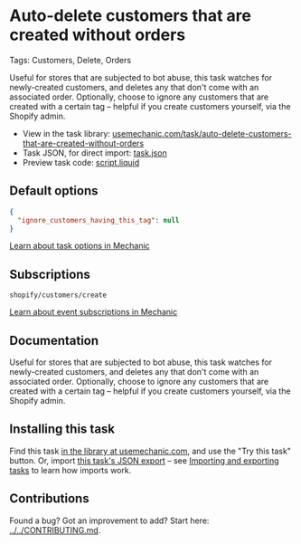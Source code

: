 # Auto-delete customers that are created without orders

Tags: Customers, Delete, Orders

Useful for stores that are subjected to bot abuse, this task watches for newly-created customers, and deletes any that don't come with an associated order. Optionally, choose to ignore any customers that are created with a certain tag – helpful if you create customers yourself, via the Shopify admin.

* View in the task library: [usemechanic.com/task/auto-delete-customers-that-are-created-without-orders](https://usemechanic.com/task/auto-delete-customers-that-are-created-without-orders)
* Task JSON, for direct import: [task.json](../../tasks/auto-delete-customers-that-are-created-without-orders.json)
* Preview task code: [script.liquid](./script.liquid)

## Default options

```json
{
  "ignore_customers_having_this_tag": null
}
```

[Learn about task options in Mechanic](https://docs.usemechanic.com/article/471-task-options)

## Subscriptions

```liquid
shopify/customers/create
```

[Learn about event subscriptions in Mechanic](https://docs.usemechanic.com/article/408-subscriptions)

## Documentation

Useful for stores that are subjected to bot abuse, this task watches for newly-created customers, and deletes any that don't come with an associated order. Optionally, choose to ignore any customers that are created with a certain tag – helpful if you create customers yourself, via the Shopify admin.

## Installing this task

Find this task [in the library at usemechanic.com](https://usemechanic.com/task/auto-delete-customers-that-are-created-without-orders), and use the "Try this task" button. Or, import [this task's JSON export](../../tasks/auto-delete-customers-that-are-created-without-orders.json) – see [Importing and exporting tasks](https://docs.usemechanic.com/article/505-importing-and-exporting-tasks) to learn how imports work.

## Contributions

Found a bug? Got an improvement to add? Start here: [../../CONTRIBUTING.md](../../CONTRIBUTING.md).
